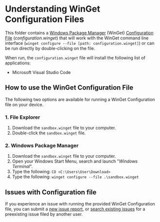 # Understanding WinGet Configuration Files

This folder contains a [Windows Package Manager](https://learn.microsoft.com/windows/package-manager/winget/) (WinGet) [Configuration File](https://learn.microsoft.com/windows/package-manager/configuration/) (_configuration.winget_) that will work with the WinGet command line interface (`winget configure --file [path: configuration.winget]`) or can be run directly by double-clicking on the file.

When run, the `configuration.winget` file will install the following list of applications:

- Microsoft Visual Studio Code

## How to use the WinGet Configuration File

The following two options are available for running a WinGet Configuration file on your device.

### 1. File Explorer

1. Download the `sandbox.winget` file to your computer.
2. Double-click the `sandbox.winget` file.

### 2. Windows Package Manager

1. Download the `sandbox.winget` file to your computer.
2. Open your Windows Start Menu, search and launch "_Windows Terminal_".
3. Type the following: `CD <C:\Users\User\Download>`
4. Type the following: `winget configure --file .\sandbox.winget`

## Issues with Configuration file

If you experience an issue with running the provided WinGet Configuration file, you can submit a [new issue report](https://github.com/microsoft/winget-dsc/issues/new/choose), or [search existing issues](https://github.com/microsoft/winget-dsc/issues) for a preexisting issue filed by another user.
